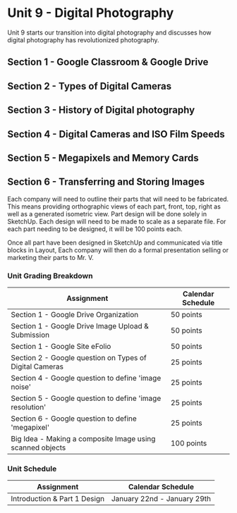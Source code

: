 # Unit 9 - Digital Photography

Unit 9 starts our transition into digital photography and discusses how digital photography has revolutionized photography.

## Section 1 - Google Classroom & Google Drive

## Section 2 - Types of Digital Cameras

## Section 3 - History of Digital photography

## Section 4 - Digital Cameras and ISO Film Speeds

## Section 5 - Megapixels and Memory Cards

## Section 6 - Transferring and Storing Images

Each company will need to outline their parts that will need to be fabricated. This means providing orthographic views of each part, front, top, right as well as a generated isometric view. Part design will be done solely in SketchUp. Each design will need to be made to scale as a separate file. For each part needing to be designed, it will be 100 points each.

Once all part have been designed in SketchUp and communicated via title blocks in Layout, Each company will then do a formal presentation selling or marketing their parts to Mr. V.

### Unit Grading Breakdown

| Assignment  | Calendar Schedule |
| ------------- | ------------- |
| Section 1 - Google Drive Organization  | 50 points   |
| Section 1 - Google Drive Image Upload & Submission  | 50 points   |
| Section 1 - Google Site eFolio  | 50 points   |
| Section 2 - Google question on Types of Digital Cameras | 25 points   |
| Section 4 - Google question to define 'image noise'  | 25 points   |
| Section 5 - Google question to define 'image resolution'  | 25 points   |
| Section 6 - Google question to define 'megapixel'  | 25 points   |
| Big Idea - Making a composite Image using scanned objects  | 100 points   |

### Unit Schedule

| Assignment  | Calendar Schedule |
| ------------- | ------------- |
| Introduction & Part 1 Design  | January 22nd - January 29th   |
